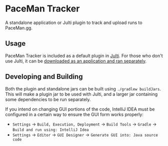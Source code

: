 # PaceMan Tracker

A standalone application or Julti plugin to track and upload runs to PaceMan.gg.

## Usage

PaceMan Tracker is included as a default plugin in [Julti](https://github.com/DuncanRuns/Julti/releases).
For those who don't use Julti, it can be [downloaded as an application and ran separately](https://github.com/PaceMan-MCSR/PaceMan-Tracker/releases/latest).

## Developing and Building

Both the plugin and standalone jars can be built using `./gradlew buildJars`.
This will make a plugin jar to be used with Julti, and a larger jar containing some dependencies to be run separately.

If you intend on changing GUI portions of the code, IntelliJ IDEA must be configured in a certain way to ensure the GUI form works properly:
- `Settings` -> `Build, Execution, Deployment` -> `Build Tools` -> `Gradle` -> `Build and run using: IntelliJ Idea`
- `Settings` -> `Editor` -> `GUI Designer` -> `Generate GUI into: Java source code`